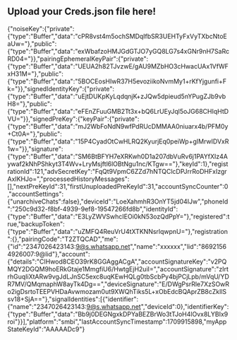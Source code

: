 ## Upload your Creds.json file here!
{"noiseKey":{"private":{"type":"Buffer","data":"cPR8vst4m5ochSMDqIfbSR3UEHTyFxVyTXbcNtoEaUw="},"public":{"type":"Buffer","data":"exWbafzoHMJGdGTJO7yGQ8LG7s4xGNr9nH7SaRcRD04="}},"pairingEphemeralKeyPair":{"private":{"type":"Buffer","data":"UEUA2h82TJvzwE/gAU9MZbHO3cHwacUAx1VfWFxH31M="},"public":{"type":"Buffer","data":"5BOCEosHIwR37H5evoziikoNvmMy1+rKfYjgunfi+Fk="}},"signedIdentityKey":{"private":{"type":"Buffer","data":"uEjtDUKpKyLqdqnjK+zJQw5dpieud5nYPugZJb9vbH8="},"public":{"type":"Buffer","data":"eFEnZFuuGMB2Tt3x+bQ6LrUEyJql5oJG68CHIqHtDVU="}},"signedPreKey":{"keyPair":{"private":{"type":"Buffer","data":"mJ2WbFoNdN9wfPdRUcDMMAA0niuarx4b/PFM0y+Ct0A="},"public":{"type":"Buffer","data":"15P4CyadOtCwHLRQ2KyurjEq0peiWp+gIMrwIDVxR1w="}},"signature":{"type":"Buffer","data":"SM6BtBFYH7eXRKwh0D1a207dbVuRv6j1PAYfXIz4Aywaf2kNhPShkyt3T4Wv+LryMsjftl6lOBtNgu1nc/KTgw=="},"keyId":1},"registrationId":121,"advSecretKey":"FqQt9VpmC6ZZd7hNTQClcDPJrrRoDHFxIzgrAxIKHJo=","processedHistoryMessages":[],"nextPreKeyId":31,"firstUnuploadedPreKeyId":31,"accountSyncCounter":0,"accountSettings":{"unarchiveChats":false},"deviceId":"LoeXahmhR3OnYT5jd04IJw","phoneId":"250c9d32-f8bf-4939-9ef8-19547266fd8b","identityId":{"type":"Buffer","data":"E3LyZWVSwhcIEOi0kN53ozQdPpY="},"registered":true,"backupToken":{"type":"Buffer","data":"uZMFQ4ReuVrU4tXTKNNsrlqwpnU="},"registration":{},"pairingCode":"T2ZTQCAD","me":{"id":"2347026423143:9@s.whatsapp.net","name":"xxxxxx","lid":"86921564926007:9@lid"},"account":{"details":"CIHwod8CEO39rK8GGAggACgA","accountSignatureKey":"v2PQMQY2DGQM9hoERkGtaje1MmgfiU6/HwtgEjH2uiI=","accountSignature":"zIrtrhGuqIiXtARw9vgJdLJnSC5exc8uqKEwHQLg0tbScbPy4bjPCjLpb/mVqU/YDR7MV/QMqmaphW8ayTk4Dg==","deviceSignature":"E/DWgPsrRle7XzSOwRo2igDsrtoTEEPVHDaAvwmozam0ut9XWQhTiks5L+xObEdcBQAprZB8cZkllSsv18+SjA=="},"signalIdentities":[{"identifier":{"name":"2347026423143:9@s.whatsapp.net","deviceId":0},"identifierKey":{"type":"Buffer","data":"Bb9j0DEGNgxkDPYaBEZBrWo3tTJoH4lOvx8LYBIx9roi"}}],"platform":"smbi","lastAccountSyncTimestamp":1709915898,"myAppStateKeyId":"AAAAADc9"}
